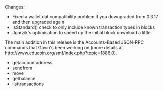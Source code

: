 Changes:
* Fixed a wallet.dat compatibility problem if you downgraded from 0.3.17 and then upgraded again
* IsStandard() check to only include known transaction types in blocks
* Jgarzik's optimisation to speed up the initial block download a little

The main addition in this release is the Accounts-Based JSON-RPC commands that Gavin's been working on (more details at http://www.cducoin.org/smf/index.php?topic=1886.0).  
* getaccountaddress
* sendfrom
* move
* getbalance
* listtransactions
